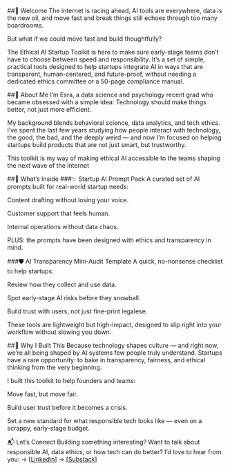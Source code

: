##👋 Welcome
The internet is racing ahead, AI tools are everywhere, data is the new oil, and move fast and break things still echoes through too many boardrooms.

But what if we could move fast and build thoughtfully?

The Ethical AI Startup Toolkit is here to make sure early-stage teams don’t have to choose between speed and responsibility. It’s a set of simple, practical tools designed to help startups integrate AI in ways that are transparent, human-centered, and future-proof, without needing a dedicated ethics committee or a 50-page compliance manual.

##🌱 About Me
I’m Esra, a data science and psychology recent grad who became obsessed with a simple idea:
Technology should make things better, not just more efficient.

My background blends behavioral science, data analytics, and tech ethics. I’ve spent the last few years studying how people interact with technology, the good, the bad, and the deeply weird — and now I’m focused on helping startups build products that are not just smart, but trustworthy.

This toolkit is my way of making ethical AI accessible to the teams shaping the next wave of the internet

##🧩 What’s Inside
###✨ Startup AI Prompt Pack
A curated set of AI prompts built for real-world startup needs:

Content drafting without losing your voice.

Customer support that feels human.

Internal operations without data chaos.

PLUS: the prompts have been designed with ethics and transparency in mind.

###🛡️ AI Transparency Mini-Audit Template
A quick, no-nonsense checklist to help startups:

Review how they collect and use data.

Spot early-stage AI risks before they snowball.

Build trust with users, not just fine-print legalese.

These tools are lightweight but high-impact, designed to slip right into your workflow without slowing you down.


##🎯 Why I Built This
Because technology shapes culture — and right now, we’re all being shaped by AI systems few people truly understand.
Startups have a rare opportunity: to bake in transparency, fairness, and ethical thinking from the very beginning.

I built this toolkit to help founders and teams:

Move fast, but move fair.

Build user trust before it becomes a crisis.

Set a new standard for what responsible tech looks like — even on a scrappy, early-stage budget.

📬 Let’s Connect
Building something interesting?
Want to talk about responsible AI, data ethics, or how tech can do better?
I’d love to hear from you:
→ [[Linkedin](www.linkedin.com/in/esra-bequir-a92279175)]
→ [[Substack](https://earthra.substack.com/)]

